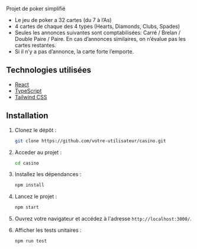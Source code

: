 Projet de poker simplifié

-   Le jeu de poker a 32 cartes (du 7 à l’As)
-   4 cartes de chaque des 4 types (Hearts, Diamonds, Clubs, Spades)
-   Seules les annonces suivantes sont comptabilisées: Carré / Brelan / Double Paire / Paire. En cas d’annonces similaires, on n’évalue pas les cartes restantes.
-   Si il n’y a pas d’annonce, la carte forte l’emporte.

## Technologies utilisées

-   [React](https://reactjs.org/)
-   [TypeScript](https://www.typescriptlang.org/)
-   [Tailwind CSS](https://tailwindcss.com/)

## Installation

1. Clonez le dépôt :

    ```bash
    git clone https://github.com/votre-utilisateur/casino.git
    ```

2. Acceder au projet :

    ```bash
    cd casino
    ```

3. Installez les dépendances :

    ```bash
    npm install
    ```

4. Lancez le projet :

    ```bash
    npm start
    ```

5. Ouvrez votre navigateur et accédez à l'adresse `http://localhost:3000/`.

6. Afficher les tests unitaires :

    ```bash
    npm run test
    ```
